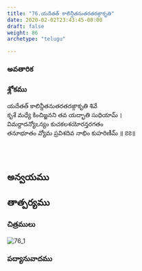 ```yaml
---
title: "76.యదేతత్ కాలిన్దీతనుతరతరఙ్గాకృతి"
date: 2020-02-02T23:43:45-08:00
draft: false
weight: 86
archetype: "telugu"

---
```


### అవతారిక


### శ్లోకము

యదేతత్ కాలిన్దీతనుతరతరఙ్గాకృతి శివే
<br/>కృశే మధ్యే కించిజ్జనని తవ యద్భాతి సుధియామ్ ।
<br/>విమర్దాదన్యోఽన్యం కుచకలశయోరన్తరగతం
<br/>తనూభూతం వ్యోమ ప్రవిశదివ నాభిం కుహరిణీమ్ ॥ ౭౭॥
<br/>

<br/><br/>

## అన్వయము 


## తాత్పర్యము 

### చిత్రములు 

![76_1](/images/sl/manual/SL_V76.jpg)

### పద్యానువాదము
